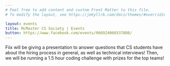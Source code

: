 ```yaml
---
# Feel free to add content and custom Front Matter to this file.
# To modify the layout, see https://jekyllrb.com/docs/themes/#overriding-theme-defaults

layout: events
title: McMaster CS Society | Events
button: https://www.facebook.com/events/966924060337808/
---
```


Fiix will be giving a presentation to answer questions that CS students have about the hiring process in general, as well as technical interviews! Then, we will be running a 1.5 hour coding challenge with prizes for the top teams!